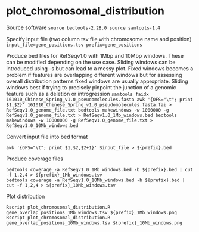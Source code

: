 # plot_chromosomal_distribution
 
Source software
``
source bedtools-2.28.0
source samtools-1.4
``

Specify input file (two column tsv file with chromosome name and position)
``
input_file=gene_positions.tsv
prefix=gene_positions
``

Produce bed files for RefSeqv1.0 with 1Mbp and 10Mbp windows. These can be modified depending on the use case. Sliding windows can be introduced using -s but can lead to a messy plot. Fixed windows becomes a problem if features are overlapping different windows but for assessing overall distribution patterns fixed windows are usually appropriate. Sliding windows best if trying to precisely pinpoint the junction of a genomic feature such as a deletion or introgression
``
samtools faidx 161010_Chinese_Spring_v1.0_pseudomolecules.fasta
awk '{OFS="\t"; print $1,$2}' 161010_Chinese_Spring_v1.0_pseudomolecules.fasta.fai > RefSeqv1.0_genome_file.txt
bedtools makewindows -w 1000000 -g RefSeqv1.0_genome_file.txt > RefSeqv1.0_1Mb_windows.bed
bedtools makewindows -w 10000000 -g RefSeqv1.0_genome_file.txt > RefSeqv1.0_10Mb_windows.bed
``

Convert input file into bed format
```
awk '{OFS="\t"; print $1,$2,$2+1}' $input_file > ${prefix}.bed
```

Produce coverage files
```
bedtools coverage -a RefSeqv1.0_1Mb_windows.bed -b ${prefix}.bed | cut -f 1,2,4 > ${prefix}_1Mb_windows.tsv
bedtools coverage -a RefSeqv1.0_10Mb_windows.bed -b ${prefix}.bed | cut -f 1,2,4 > ${prefix}_10Mb_windows.tsv
```

Plot distribution
```
Rscript plot_chromosomal_distribution.R gene_overlap_positions_1Mb_windows.tsv ${prefix}_1Mb_windows.png
Rscript plot_chromosomal_distribution.R gene_overlap_positions_10Mb_windows.tsv ${prefix}_10Mb_windows.png
```

